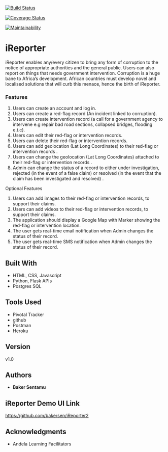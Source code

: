 [![Build Status](https://travis-ci.org/bakersen/iReporter2.svg?branch=app)](https://travis-ci.org/bakersen/iReporter2)

[![Coverage Status](https://coveralls.io/repos/github/bakersen/iReporter2/badge.svg?branch=app)](https://coveralls.io/github/bakersen/iReporter2?branch=app)

[![Maintainability](https://api.codeclimate.com/v1/badges/0dd0d09fc6b311250e37/maintainability)](https://codeclimate.com/github/bakersen/iReporter2/maintainability)

# iReporter

iReporter enables any/every citizen to bring any form of corruption to the notice of appropriate authorities and the
general public. Users can also report on things that needs government intervention. Corruption is a huge bane to Africa’s development. African countries must develop novel and
localised solutions that will curb this menace, hence the birth of iReporter.

### Features

1. Users can create an account and log in.
2. Users can create a red-flag record (An incident linked to corruption).
3. Users can create intervention record (a call for a government agency to intervene e.g
repair bad road sections, collapsed bridges, flooding e.t.c).
4. Users can edit their red-flag or intervention records.
5. Users can delete their red-flag or intervention records.
6. Users can add geolocation (Lat Long Coordinates) to their red-flag or intervention
records .
7. Users can change the geolocation (Lat Long Coordinates) attached to their red-flag or
intervention records .
8. Admin can change the status of a record to either under investigation, rejected (in the
event of a false claim) or resolved (in the event that the claim has been investigated and
resolved) .

Optional Features

1. Users can add images to their red-flag or intervention records, to support their claims.
2. Users can add videos to their red-flag or intervention records, to support their claims.
3. The application should display a Google Map with Marker showing the red-flag or
intervention location.
4. The user gets real-time email notification when Admin changes the status of their record.
5. The user gets real-time SMS notification when Admin changes the status of their record.


## Built With

* HTML, CSS, Javascript
* Python, Flask APIs
* Postgres SQL

## Tools Used

* Pivotal Tracker
* github
* Postman
* Heroku

## Version

v1.0 

## Authors

* **Baker Sentamu**

## iReporter Demo UI Link

https://github.com/bakersen/iReporter2


## Acknowledgments

* Andela Learning Facilitators

